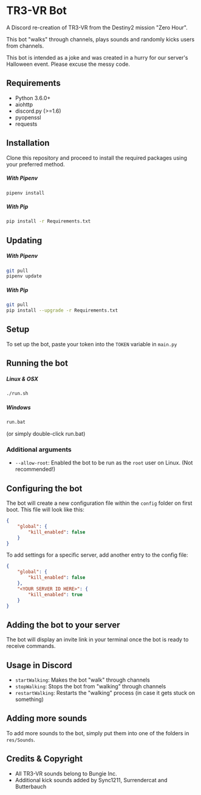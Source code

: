 # TR3-VR Bot

A Discord re-creation of TR3-VR from the Destiny2 mission "Zero Hour".

This bot "walks" through channels, plays sounds and randomly kicks users from channels.



This bot is intended as a joke and was created in a hurry for our server's Halloween event. Please excuse the messy code.


## Requirements
* Python 3.6.0+
* aiohttp
* discord.py (>=1.6)
* pyopenssl
* requests

## Installation

Clone this repository and proceed to install the required packages using your preferred method.

##### With Pipenv
```bash
pipenv install
```

##### With Pip
```bash
pip install -r Requirements.txt
```

## Updating

##### With Pipenv
```bash
git pull
pipenv update
```

##### With Pip

```bash
git pull
pip install --upgrade -r Requirements.txt
```

## Setup
To set up the bot, paste your token into the `TOKEN` variable in `main.py`

## Running the bot

##### Linux & OSX
```bash
./run.sh
```

##### Windows
```cmd
run.bat
```
(or simply double-click run.bat)


### Additional arguments
* `--allow-root`: Enabled the bot to be run as the `root` user on Linux. (Not recommended!)


## Configuring the bot

The bot will create a new configuration file within the `config` folder on first boot.
This file will look like this:

```json
{
    "global": {
        "kill_enabled": false
    }
}
```

To add settings for a specific server, add another entry to the config file:

```json
{
    "global": {
        "kill_enabled": false
    },
    "<YOUR SERVER ID HERE>": {
        "kill_enabled": true
    }
}
```


## Adding the bot to your server

The bot will display an invite link in your terminal once the bot is ready to receive commands.


## Usage in Discord

* `startWalking`: Makes the bot "walk" through channels
* `stopWalking`: Stops the bot from "walking" through channels 
* `restartWalking`:  Restarts the "walking" process (in case it gets stuck on something)

## Adding more sounds

To add more sounds to the bot, simply put them into one of the folders in `res/Sounds`.

## Credits & Copyright

* All TR3-VR sounds belong to Bungie Inc.
* Additional kick sounds added by Sync1211, Surrendercat and Butterbauch
